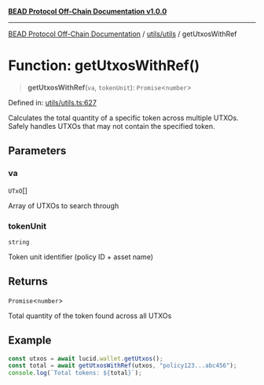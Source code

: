 [**BEAD Protocol Off-Chain Documentation v1.0.0**](../../../README.md)

***

[BEAD Protocol Off-Chain Documentation](../../../modules.md) / [utils/utils](../README.md) / getUtxosWithRef

# Function: getUtxosWithRef()

> **getUtxosWithRef**(`va`, `tokenUnit`): `Promise`\<`number`\>

Defined in: [utils/utils.ts:627](https://github.com/cmorgado/Bead-Cardano/blob/24017eb600ede1b71f111ffff6b54d88eb612b06/Aiken/bead/off-chain/utils/utils.ts#L627)

Calculates the total quantity of a specific token across multiple UTXOs.
Safely handles UTXOs that may not contain the specified token.

## Parameters

### va

`UTxO`[]

Array of UTXOs to search through

### tokenUnit

`string`

Token unit identifier (policy ID + asset name)

## Returns

`Promise`\<`number`\>

Total quantity of the token found across all UTXOs

## Example

```typescript
const utxos = await lucid.wallet.getUtxos();
const total = await getUtxosWithRef(utxos, "policy123...abc456");
console.log(`Total tokens: ${total}`);
```

